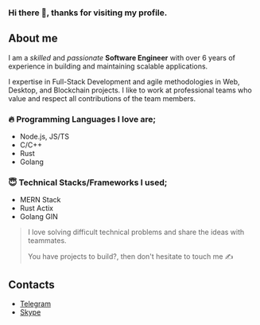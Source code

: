 ### Hi there 👋, thanks for visiting my profile.

## About me

I am a _skilled_ and _passionate_ **Software Engineer** with over 6 years of experience in building and maintaining scalable applications. 

I expertise in Full-Stack Development and agile methodologies in Web, Desktop, and Blockchain projects.
I like to work at professional teams who value and respect all contributions of the team members.

### 🔥 Programming Languages I love are;

- Node.js, JS/TS
- C/C++
- Rust
- Golang

### 😇 Technical Stacks/Frameworks I used;

- MERN Stack
- Rust Actix
- Golang GIN

> I love solving difficult technical problems and share the ideas with teammates.
>
> You have projects to build?, then don't hesitate to touch me ✍

## Contacts
- [Telegram](https://t.me/neddy34)
- [Skype](https://join.skype.com/invite/uFJzPadXknH0)
